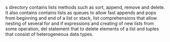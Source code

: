s directory contains lists methods such as sort, append, remove and delete.
It also contains contains lists as queues to allow fast appends and pops from beginning and end of a list or stack, list comprehensions that allow nesting of several for and if expressions and creating of new lists from some operation, del statement that to delete elements of a list and tuples that consist of heterogeneous data types. 
